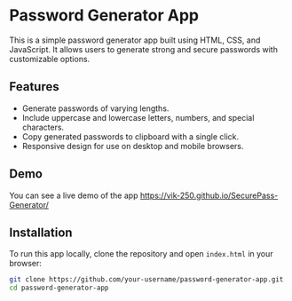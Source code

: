 # Password Generator App

This is a simple password generator app built using HTML, CSS, and JavaScript. It allows users to generate strong and secure passwords with customizable options.

## Features

- Generate passwords of varying lengths.
- Include uppercase and lowercase letters, numbers, and special characters.
- Copy generated passwords to clipboard with a single click.
- Responsive design for use on desktop and mobile browsers.

## Demo

You can see a live demo of the app https://vik-250.github.io/SecurePass-Generator/  


## Installation

To run this app locally, clone the repository and open `index.html` in your browser:

```bash
git clone https://github.com/your-username/password-generator-app.git
cd password-generator-app
